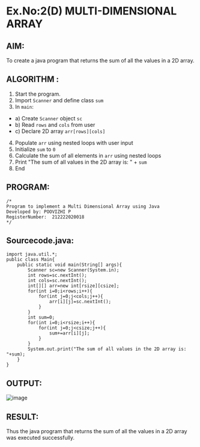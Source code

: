 # Ex.No:2(D) MULTI-DIMENSIONAL ARRAY

## AIM:
To create a java program that returns the sum of all the values in a 2D array.

## ALGORITHM :
1.	Start the program.
2.	Import `Scanner` and define class `sum`
3.	In `main`:
-	a) Create `Scanner` object `sc`
-	b) Read `rows` and `cols` from user
-	c) Declare 2D array `arr[rows][cols]`
4.	Populate `arr` using nested loops with user input
5.	Initialize `sum` to `0`
6.	Calculate the sum of all elements in `arr` using nested loops
7.	Print "The sum of all values in the 2D array is: " + `sum`
8.	End

## PROGRAM:
 ```
/*
Program to implement a Multi Dimensional Array using Java
Developed by: POOVIZHI P
RegisterNumber:  212222020018
*/
```

## Sourcecode.java:
~~~
import java.util.*;
public class Main{
    public static void main(String[] args){
        Scanner sc=new Scanner(System.in);
        int rows=sc.nextInt();
        int cols=sc.nextInt();
        int[][] arr=new int[rsize][csize];
        for(int i=0;i<rows;i++){
            for(int j=0;j<cols;j++){
                arr[i][j]=sc.nextInt();
            }
        }
        int sum=0;
        for(int i=0;i<rsize;i++){
            for(int j=0;j<csize;j++){
                sum+=arr[i][j];
            }
        }
        System.out.print("The sum of all values in the 2D array is: "+sum);
    }
}
~~~
## OUTPUT:
![image](https://github.com/user-attachments/assets/be6bef22-d8ce-47a2-8d06-94a2e596c36b)

## RESULT:
Thus the java program that returns the sum of all the values in a 2D array was executed successfully.


